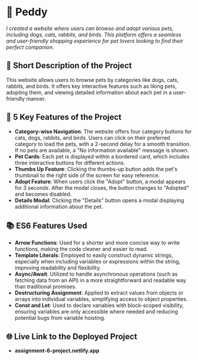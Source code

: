 
# 🐾 Peddy

_I created a website where users can browse and adopt various pets, including dogs, cats, rabbits, and birds. This platform offers a seamless and user-friendly shopping experience for pet lovers looking to find their perfect companion._

## 📝 Short Description of the Project
This website allows users to browse pets by categories like dogs, cats, rabbits, and birds. It offers key interactive features such as liking pets, adopting them, and viewing detailed information about each pet in a user-friendly manner.

## 🌟 5 Key Features of the Project
- **Category-wise Navigation**: The website offers four category buttons for cats, dogs, rabbits, and birds. Users can click on their preferred category to load the pets, with a 2-second delay for a smooth transition. If no pets are available, a "No information available" message is shown.
- **Pet Cards**: Each pet is displayed within a bordered card, which includes three interactive buttons for different actions.
- **Thumbs Up Feature**: Clicking the thumbs-up button adds the pet's thumbnail to the right side of the screen for easy reference.
- **Adopt Feature**: When users click the "Adopt" button, a modal appears for 3 seconds. After the modal closes, the button changes to "Adopted" and becomes disabled.
- **Details Modal**: Clicking the "Details" button opens a modal displaying additional information about the pet.

## 📚 ES6 Features Used
- **Arrow Functions**: Used for a shorter and more concise way to write functions, making the code cleaner and easier to read.
- **Template Literals**: Employed to easily construct dynamic strings, especially when including variables or expressions within the string, improving readability and flexibility.
- **Async/Await**: Utilized to handle asynchronous operations (such as fetching data from an API) in a more straightforward and readable way than traditional promises.
- **Destructuring Assignment**: Applied to extract values from objects or arrays into individual variables, simplifying access to object properties.
- **Const and Let**: Used to declare variables with block-scoped visibility, ensuring variables are only accessible where needed and reducing potential bugs from variable hoisting.

## 🌐 Live Link to the Deployed Project
- **assignment-6-project.netlify.app**

